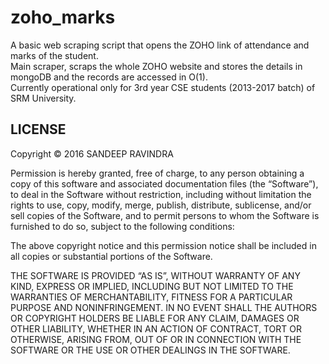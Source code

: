 # zoho_marks
A basic web scraping script that opens the ZOHO link of attendance and marks of the student.<br>
Main scraper, scraps the whole ZOHO website and stores the details in mongoDB and the records are accessed in O(1).<br>
Currently operational only for 3rd year CSE students (2013-2017 batch) of SRM University.<br>

<h2>LICENSE</h2>

Copyright © 2016 SANDEEP RAVINDRA

Permission is hereby granted, free of charge, to any person obtaining a copy of this software and associated documentation files (the “Software”), to deal in the Software without restriction, including without limitation the rights to use, copy, modify, merge, publish, distribute, sublicense, and/or sell copies of the Software, and to permit persons to whom the Software is furnished to do so, subject to the following conditions:

The above copyright notice and this permission notice shall be included in all copies or substantial portions of the Software.

THE SOFTWARE IS PROVIDED “AS IS”, WITHOUT WARRANTY OF ANY KIND, EXPRESS OR IMPLIED, INCLUDING BUT NOT LIMITED TO THE WARRANTIES OF MERCHANTABILITY, FITNESS FOR A PARTICULAR PURPOSE AND NONINFRINGEMENT. IN NO EVENT SHALL THE AUTHORS OR COPYRIGHT HOLDERS BE LIABLE FOR ANY CLAIM, DAMAGES OR OTHER LIABILITY, WHETHER IN AN ACTION OF CONTRACT, TORT OR OTHERWISE, ARISING FROM, OUT OF OR IN CONNECTION WITH THE SOFTWARE OR THE USE OR OTHER DEALINGS IN THE SOFTWARE.
